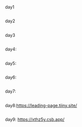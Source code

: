 day1
##
day2
##
day3
##
day4:
##
day5:
##
day6:
##
day7:
##
day8:https://leading-page.tiiny.site/
## 
day9: https://xthz5y.csb.app/
